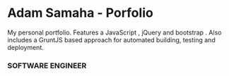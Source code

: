 # Adam Samaha - Porfolio
My personal portfolio. Features a JavaScript , jQuery and bootstrap . Also includes a GruntJS based approach for automated building, testing and deployment.

### SOFTWARE ENGINEER